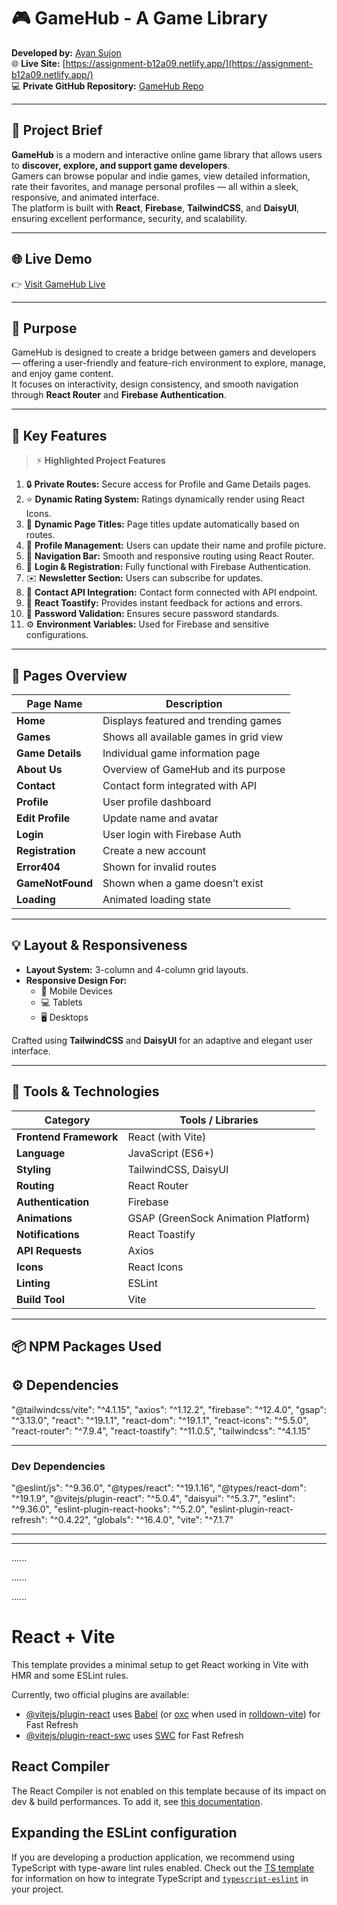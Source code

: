 
# 🎮 GameHub - A Game Library

**Developed by:** [Ayan Sujon](https://www.ayansujon.com/)  
🌐 **Live Site:** [https://assignment-b12a09.netlify.app/](https://assignment-b12a09.netlify.app/)  
💻 **Private GitHub Repository:** [GameHub Repo](https://github.com/programming-hero-web-course2/b12-a9-firesheild-AyanSujon.git)

---

## 📝 Project Brief

**GameHub** is a modern and interactive online game library that allows users to **discover, explore, and support game developers**.  
Gamers can browse popular and indie games, view detailed information, rate their favorites, and manage personal profiles — all within a sleek, responsive, and animated interface.  
The platform is built with **React**, **Firebase**, **TailwindCSS**, and **DaisyUI**, ensuring excellent performance, security, and scalability.

---

## 🌐 Live Demo  
👉 [Visit GameHub Live](https://assignment-b12a09.netlify.app/)

---

## 🎯 Purpose  
GameHub is designed to create a bridge between gamers and developers — offering a user-friendly and feature-rich environment to explore, manage, and enjoy game content.  
It focuses on interactivity, design consistency, and smooth navigation through **React Router** and **Firebase Authentication**.

---

## 🧩 Key Features

> ⚡ **Highlighted Project Features**

1. 🔒 **Private Routes:** Secure access for Profile and Game Details pages.  
2. ⭐ **Dynamic Rating System:** Ratings dynamically render using React Icons.  
3. 🧠 **Dynamic Page Titles:** Page titles update automatically based on routes.  
4. 👤 **Profile Management:** Users can update their name and profile picture.  
5. 🧭 **Navigation Bar:** Smooth and responsive routing using React Router.  
6. 📝 **Login & Registration:** Fully functional with Firebase Authentication.  
7. ✉️ **Newsletter Section:** Users can subscribe for updates.  
8. 📨 **Contact API Integration:** Contact form connected with API endpoint.  
9. 🔔 **React Toastify:** Provides instant feedback for actions and errors.  
10. 🔐 **Password Validation:** Ensures secure password standards.  
11. ⚙️ **Environment Variables:** Used for Firebase and sensitive configurations.

---

## 🧱 Pages Overview

| Page Name | Description |
|------------|-------------|
| **Home** | Displays featured and trending games |
| **Games** | Shows all available games in grid view |
| **Game Details** | Individual game information page |
| **About Us** | Overview of GameHub and its purpose |
| **Contact** | Contact form integrated with API |
| **Profile** | User profile dashboard |
| **Edit Profile** | Update name and avatar |
| **Login** | User login with Firebase Auth |
| **Registration** | Create a new account |
| **Error404** | Shown for invalid routes |
| **GameNotFound** | Shown when a game doesn’t exist |
| **Loading** | Animated loading state |

---

## 💡 Layout & Responsiveness

- **Layout System:** 3-column and 4-column grid layouts.  
- **Responsive Design For:**  
  - 📱 Mobile Devices  
  - 💻 Tablets  
  - 🖥️ Desktops  

Crafted using **TailwindCSS** and **DaisyUI** for an adaptive and elegant user interface.

---

## 🧰 Tools & Technologies

| Category | Tools / Libraries |
|-----------|-------------------|
| **Frontend Framework** | React (with Vite) |
| **Language** | JavaScript (ES6+) |
| **Styling** | TailwindCSS, DaisyUI |
| **Routing** | React Router |
| **Authentication** | Firebase |
| **Animations** | GSAP (GreenSock Animation Platform) |
| **Notifications** | React Toastify |
| **API Requests** | Axios |
| **Icons** | React Icons |
| **Linting** | ESLint |
| **Build Tool** | Vite |

---

## 📦 NPM Packages Used

## ⚙️ Dependencies


"@tailwindcss/vite": "^4.1.15",
"axios": "^1.12.2",
"firebase": "^12.4.0",
"gsap": "^3.13.0",
"react": "^19.1.1",
"react-dom": "^19.1.1",
"react-icons": "^5.5.0",
"react-router": "^7.9.4",
"react-toastify": "^11.0.5",
"tailwindcss": "^4.1.15"

---


### **Dev Dependencies**
"@eslint/js": "^9.36.0",
"@types/react": "^19.1.16",
"@types/react-dom": "^19.1.9",
"@vitejs/plugin-react": "^5.0.4",
"daisyui": "^5.3.7",
"eslint": "^9.36.0",
"eslint-plugin-react-hooks": "^5.2.0",
"eslint-plugin-react-refresh": "^0.4.22",
"globals": "^16.4.0",
"vite": "^7.1.7"





---

















---
......




......



......

# React + Vite

This template provides a minimal setup to get React working in Vite with HMR and some ESLint rules.

Currently, two official plugins are available:

- [@vitejs/plugin-react](https://github.com/vitejs/vite-plugin-react/blob/main/packages/plugin-react) uses [Babel](https://babeljs.io/) (or [oxc](https://oxc.rs) when used in [rolldown-vite](https://vite.dev/guide/rolldown)) for Fast Refresh
- [@vitejs/plugin-react-swc](https://github.com/vitejs/vite-plugin-react/blob/main/packages/plugin-react-swc) uses [SWC](https://swc.rs/) for Fast Refresh

## React Compiler

The React Compiler is not enabled on this template because of its impact on dev & build performances. To add it, see [this documentation](https://react.dev/learn/react-compiler/installation).

## Expanding the ESLint configuration

If you are developing a production application, we recommend using TypeScript with type-aware lint rules enabled. Check out the [TS template](https://github.com/vitejs/vite/tree/main/packages/create-vite/template-react-ts) for information on how to integrate TypeScript and [`typescript-eslint`](https://typescript-eslint.io) in your project.

